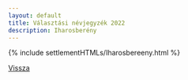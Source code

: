```yaml
---
layout: default
title: Választási névjegyzék 2022
description: Iharosberény
---
```


{% include settlementHTMLs/Iharosbereeny.html %}

[Vissza](../)